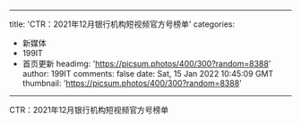 
---
title: 'CTR：2021年12月银行机构短视频官方号榜单'
categories: 
 - 新媒体
 - 199IT
 - 首页更新
headimg: 'https://picsum.photos/400/300?random=8388'
author: 199IT
comments: false
date: Sat, 15 Jan 2022 10:45:09 GMT
thumbnail: 'https://picsum.photos/400/300?random=8388'
---

<div>   
CTR：2021年12月银行机构短视频官方号榜单  
</div>
            